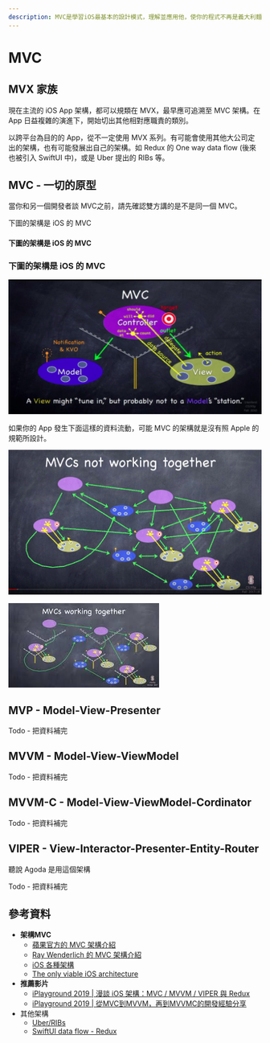 ```yaml
---
description: MVC是學習iOS最基本的設計模式，理解並應用他，使你的程式不再是義大利麵。
---
```


# MVC

## **MVX 家族**

現在主流的 iOS App 架構，都可以規類在 MVX，最早應可追溯至 MVC 架構。在 App 日益複雜的演進下，開始切出其他相對應職責的類別。

以跨平台為目的的 App，從不一定使用 MVX 系列。有可能會使用其他大公司定出的架構，也有可能發展出自己的架構。如 Redux 的 One way data flow \(後來也被引入 SwiftUI 中\)，或是 Uber 提出的 RIBs 等。

## MVC - 一切的原型

當你和另一個開發者談 MVC之前，請先確認雙方講的是不是同一個 MVC。

下圖的架構是 iOS 的 MVC

#### 下圖的架構是 iOS 的 MVC

### **下圖的架構是 iOS 的 MVC**

![MVC &#x5728;&#x4E0D;&#x540C;&#x5E73;&#x53F0;&#xFF0C;&#x6703;&#x6709;&#x4E0D;&#x4E00;&#x6A23;&#x7684;&#x8CC7;&#x6599;&#x6D41;&#x52D5;&#xFF0C;iOS &#x7684; MVC &#x662F; Apple &#x7684;&#x67B6;&#x69CB;&#x5E2B;&#x91DD;&#x5C0D; Cocoa &#x6846;&#x67B6;&#x8A2D;&#x8A08;&#x7684;&#xFF0C;&#x548C;&#x5176;&#x4ED6;&#x5E73;&#x53F0;&#x4E0D;&#x4E00;&#x6A23;&#xFF0C;&#x662F;&#x5F88;&#x6B63;&#x5E38;&#x7684;](../.gitbook/assets/mvc.png)

如果你的 App 發生下面這樣的資料流動，可能 MVC 的架構就是沒有照 Apple 的規範所設計。

![&#x4E0D;&#x9075;&#x5B88; Apple &#x898F;&#x7BC4;&#x4E0B;&#x7684; MVC](../.gitbook/assets/jie-tu-20201020-shang-wu-9.02.50.png)

![&#x6BCF;&#x4E00;&#x7D44; MVC &#x90FD;&#x7167;&#x898F;&#x7BC4;&#x9032;&#x884C;](../.gitbook/assets/mvc_working_together.jpg)

## MVP - Model-View-Presenter

Todo - 把資料補完

## MVVM - Model-View-ViewModel

Todo - 把資料補完

## MVVM-C - Model-View-ViewModel-Cordinator

Todo - 把資料補完

## VIPER - View-Interactor-Presenter-Entity-Router

聽說 Agoda 是用這個架構

Todo - 把資料補完

##  參考資料

* **架構MVC**
  * [蘋果官方的 MVC 架構介紹](https://developer.apple.com/library/archive/documentation/General/Conceptual/DevPedia-CocoaCore/MVC.html)
  * [Ray Wenderlich 的 MVC 架構介紹](https://www.raywenderlich.com/1073-model-view-controller-mvc-in-ios-a-modern-approach)
  * [iOS 各種架構](https://medium.com/ios-os-x-development/ios-architecture-patterns-ecba4c38de52)
  * [The only viable iOS architecture](https://medium.com/flawless-app-stories/the-only-viable-ios-architecture-c42f7b4c845d)
* **推薦影片**
  * [iPlayground 2019 \| 漫談 iOS 架構：MVC / MVVM / VIPER 與 Redux](https://www.youtube.com/watch?v=qDyb6AkX0s0)
  * [iPlayground 2019 \| 從MVC到MVVM，再到MVVMC的開發經驗分享](https://www.youtube.com/watch?v=0GQXVfahdI4)
* 其他架構
  * [Uber/RIBs](https://github.com/uber/RIBs)
  * [SwiftUI data flow - Redux](https://developer.apple.com/documentation/swiftui/state-and-data-flow)


